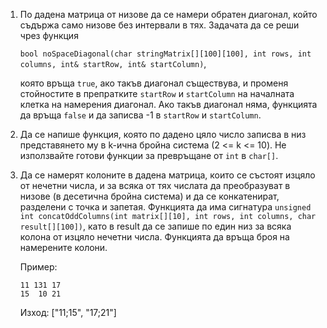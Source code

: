 1. По дадена матрица от низове да се намери обратен диагонал, който съдържа само низове без интервали в тях.
   Задачата да се реши чрез функция
   
   `bool noSpaceDiagonal(char stringMatrix[][100][100], int rows, int columns, int& startRow, int& startColumn)`,
     
   която връща `true`, ако такъв диагонал съществува, и променя стойностите в препратките `startRow` и `startColumn` на началната клетка на намерения диагонал. Ако такъв диагонал няма, функцията да връща `false` и да записва -1 в `startRow` и `startColumn`.

1. Да се напише функция, която по дадено цяло число записва в низ представянето му в k-ична бройна система (2 <= k <= 10). Не използвайте готови функции за превръщане от `int` в `char[]`.

1. Да се намерят колоните в дадена матрица, които се състоят изцяло от нечетни числа, и за всяка от тях числата да преобразуват в низове (в десетична бройна система) и да се конкатенират, разделени с точка и запетая. Функцията да има сигнатура `unsigned int concatOddColumns(int matrix[][10], int rows, int columns, char result[][100])`, като в result да се запише по един низ за всяка колона от изцяло нечетни числа. Функцията да връща броя на намерените колони.

   Пример:
   
   ```
   11 131 17
   15  10 21
   ```
   Изход: ["11;15", "17;21"]
